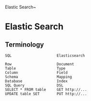 Elastic Search~

# Elastic Search

## Terminology

    SQL                     Elasticsearch
    
    Row                     Document
    Table                   Type
    Column                  Field
    Schema                  Mapping
    Database                Index
    SQL Query               DSL
    SELECT * FROM table     GET http://...
    UPDATE table SET        PUT http://...